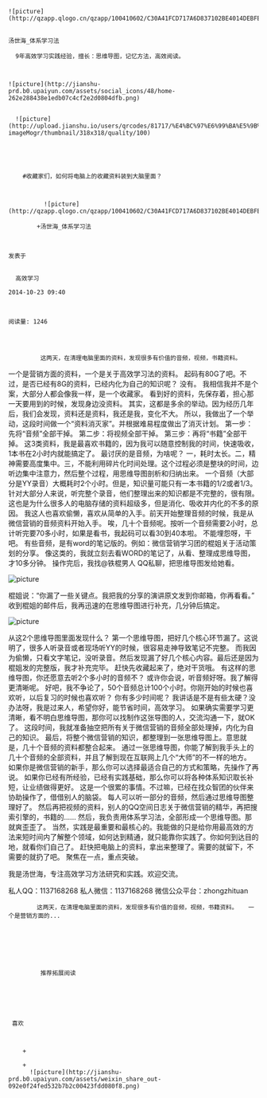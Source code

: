 
    
  
    ![picture](http://qzapp.qlogo.cn/qzapp/100410602/C30A41FCD717A6D837102BE4014DEBFB/100)
    

    汤世海_体系学习法
  
      9年高效学习实践经验，擅长：思维导图，记忆方法，高效阅读。

  
  
    ![picture](http://jianshu-prd.b0.upaiyun.com/assets/social_icons/48/home-262e288438e1edb07c4cf2e2d0804dfb.png)
  
    
      ![picture](http://upload.jianshu.io/users/qrcodes/81717/%E4%BC%97%E6%99%BA%E5%9B%A2%E5%BE%AE%E4%BF%A1%E5%8F%B7.jpg?imageMogr/thumbnail/318x318/quality/100)
    


    
      
        #收藏家们，如何将电脑上的收藏资料装到大脑里面？
        
          
            
              ![picture](http://qzapp.qlogo.cn/qzapp/100410602/C30A41FCD717A6D837102BE4014DEBFB/100)
            
            +汤世海_体系学习法
        
        
    
    发表于 

    
      高效学习

    2014-10-23 09:40

    

    阅读量: 1246
  


        
             这两天，在清理电脑里面的资料，发现很多有价值的音频，视频，书籍资料。

  一个是营销方面的资料，一个是关于高效学习法的资料。
  起码有80G了吧。不过，是否已经有8G的资料，已经内化为自己的知识呢？
  没有。
  我相信我并不是个案，大部分人都会像我一样，是一个收藏家。
  看到好的资料，先保存着，担心那一天要用到的时候，发现身边没资料。
  其实，这都是多余的举动。因为经历几年后，我们会发现，资料还是资料，我还是我，变化不大。
  所以，我做出了一个举动，这段时间做一个“资料消灭家”。并根据难易程度做出了消灭计划。
  第一步：先将“音频”全部干掉。
  第二步：将视频全部干掉。
  第三步：再将“书籍”全部干掉。
  这3类资料，我是最喜欢书籍的，因为我可以随意控制我的时间，快速吸收，1本书在2小时内就能搞定了。
  最讨厌的是音频，为啥呢？
  一，耗时太长。二，精神需要高度集中。三，不能利用碎片化时间处理。这个过程必须是整块的时间，边听边集中注意力，然后整个过程，用思维导图剖析和归纳出来。
  一个音频（大部分是YY录音）大概耗时2个小时。但是，知识量可能只有一本书籍的1/2或者1/3。
  针对大部分人来说，听完整个录音，他们整理出来的知识都是不完整的，很有限。
  这也是为什么很多人的电脑存储的资料超级多，但是消化、吸收并内化的不多的原因。
  我这人也喜欢偷懒，喜欢从简单的入手。前天开始整理音频的时候，我是从微信营销的音频资料开始入手。
  唉，几十个音频呢。按听一个音频需要2小时，总计听完要70多小时，如果是看书，我起码可以看30到40本啦。
  不能埋怨呀，干吧。
  有些音频，是有word的笔记版的。例如：微信营销学习团的棍姐关于活动策划的分享。
  像这类的，我就立刻去看WORD的笔记了，从看、整理成思维导图，才10多分钟。
  操作完后，我找@铁棍男人 QQ私聊，把思维导图发给她看。

![picture](http://upload-images.jianshu.io/upload_images/81717-b8bc7ca9b6fe5c56.png?imageView2/2/w/1240/q/100)

  棍姐说：“你漏了一些关键点。我把我的分享的演讲原文发到你邮箱，你再看看。”
  收到棍姐的邮件后，我再迅速的在思维导图进行补充，几分钟后搞定。

![picture](http://upload-images.jianshu.io/upload_images/81717-c21d8b057370b91a.jpg?imageView2/2/w/1240/q/100)

  从这2个思维导图里面发现什么？
  第一个思维导图，把好几个核心环节漏了。这说明了，很多人听录音或者现场听YY的时候，很容易走神导致笔记不完整。
  而我因为偷懒，只看文字笔记，没听录音。然后发现漏了好几个核心内容。最后还是因为棍姐发的完整版，我才补充完毕。
  赶快先收藏起来了，绝对干货哦。
  有这样的思维导图，你还愿意去听2个多小时的音频不？
  或许你会说，听音频好呀。我了解得更清晰呢。
  好吧，我不争论了，50个音频总计100个小时。你刚开始的时候也喜欢听，以后复习的时候也喜欢听？
  你有多少时间呢？
  我讲话是不是有些太硬？没办法呀，我是过来人，希望你好，能节省时间，高效学习。
  如果确实需要学习更清晰，看不明白思维导图，那你可以找制作这张导图的人，交流沟通一下，就OK了。
  这段时间，我就准备抽空把所有关于微信营销的音频全部处理掉，内化为自己的知识。
  最后，将整个微信营销的知识，都整理到一张思维导图上。意思就是，几十个音频的资料都整合起来。
  通过一张思维导图，你能了解到我手头上的几十个音频的全部资料，并且了解到现在互联网上几个“大师”的不一样的地方。
  如果你是微信营销的新手，那么你可以选择最适合自己的方式和策略，先操作了再说。
  如果你已经有所经验，已经有实践基础，那么你可以将各种体系知识取长补短，让业绩做得更好。
  这是一个很累的事情。不过嘛，已经在找众智团的伙伴来协助操作了，借借别人的脑袋。 
  每人可以听一部分的音频，然后通过思维导图整理好了。
  然后再把视频的资料，别人的QQ空间日志关于微信营销的精华，再把搜索引擎的，书籍的......
  然后，我负责用体系学习法，全部形成一个思维导图。那就爽歪歪了。
  当然，实践是最重要和最核心的。我能做的只是给你用最高效的方法来短时间内了解整个领域，如何达到精通，就只能靠你实践了。你如何到达目的地，就看你们自己了。
  赶快把电脑上的资料，拿出来整理了。需要的就留下，不需要的就扔了吧。
  聚焦在一点，重点突破。
  

  我是汤世海，专注高效学习方法研究和实践。欢迎交流。

  私人QQ：1137168268
  私人微信：1137168268
  微信公众平台：zhongzhituan

        
            这两天，在清理电脑里面的资料，发现很多有价值的音频，视频，书籍资料。   一个是营销方面的...
      
    
    
      
      
      
          
             推荐拓展阅读
        
      
    
    
      
          
     喜欢

      
      
        +
                  
        +
          ![picture](http://jianshu-prd.b0.upaiyun.com/assets/weixin_share_out-092e0f24fed532b7b2c00423fdd080f8.png)
        
      
    
  


